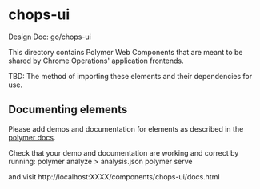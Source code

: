 # chops-ui

Design Doc: go/chops-ui

This directory contains Polymer Web Components that are meant to be shared
by Chrome Operations' application frontends.

TBD: The method of importing these elements and their dependencies for use.

## Documenting elements
Please add demos and documentation for elements as described in the [polymer docs](https://www.polymer-project.org/2.0/docs/tools/documentation#document-an-element).

Check that your demo and documentation are working and correct by running:
polymer analyze > analysis.json
polymer serve

and visit http://localhost:XXXX/components/chops-ui/docs.html